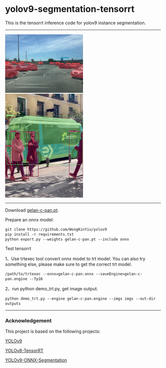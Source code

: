# yolov9-segmentation-tensorrt
This is the tensorrt inference code for yolov9 instance segmentation. 

---

<img src="https://github.com/xuanandsix/yolov9-segmentation-tensorrt/raw/main/show/test.jpg" height="50%" width="50%">
<img src="https://github.com/xuanandsix/yolov9-segmentation-tensorrt/raw/main/show/bus.jpg" height="50%" width="50%">

---

Download [gelan-c-pan.pt](https://github.com/WongKinYiu/yolov9/releases/download/v0.1/gelan-c-pan.pt).

Prepare an onnx model:
```
git clone https://github.com/WongKinYiu/yolov9
pip install -r requirements.txt
python export.py --weights gelan-c-pan.pt --include onnx
```

Test tensorrt

1、Use trtexec tool convert onnx model to trt model. You can also try something else, please make sure to get the correct trt model.
```
/path/to/trtexec --onnx=gelan-c-pan.onnx --saveEngine=gelan-c-pan.engine --fp16
```

2、run python demo_trt.py, get image output. <br>

```
python demo_trt.py --engine gelan-c-pan.engine --imgs imgs --out-dir outputs
```

---
### Acknowledgement

This project is based on the following projects:

[YOLOv9](https://github.com/WongKinYiu/yolov9)

[YOLOv8-TensorRT](https://github.com/triple-Mu/YOLOv8-TensorRT)

[YOLOv9-ONNX-Segmentation](https://github.com/spacewalk01/yolov9-onnx-segmentation)
